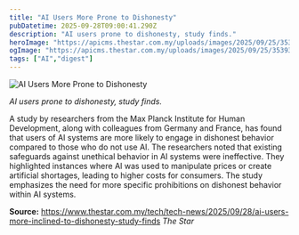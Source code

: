 ```yaml
---
title: "AI Users More Prone to Dishonesty"
pubDatetime: 2025-09-28T09:00:41.290Z
description: "AI users prone to dishonesty, study finds."
heroImage: "https://apicms.thestar.com.my/uploads/images/2025/09/25/3539354.jpeg"
ogImage: "https://apicms.thestar.com.my/uploads/images/2025/09/25/3539354.jpeg"
tags: ["AI","digest"]
---
```


![AI Users More Prone to Dishonesty](https://apicms.thestar.com.my/uploads/images/2025/09/25/3539354.jpeg)

_AI users prone to dishonesty, study finds._

A study by researchers from the Max Planck Institute for Human Development, along with colleagues from Germany and France, has found that users of AI systems are more likely to engage in dishonest behavior compared to those who do not use AI. The researchers noted that existing safeguards against unethical behavior in AI systems were ineffective. They highlighted instances where AI was used to manipulate prices or create artificial shortages, leading to higher costs for consumers. The study emphasizes the need for more specific prohibitions on dishonest behavior within AI systems.

**Source:** https://www.thestar.com.my/tech/tech-news/2025/09/28/ai-users-more-inclined-to-dishonesty-study-finds *The Star*
